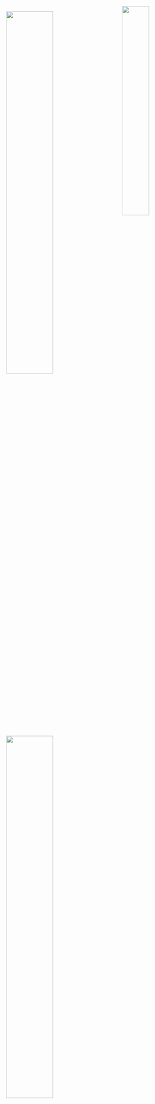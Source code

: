 <img align="right" width="38%" src="https://i.pinimg.com/736x/37/85/b3/3785b33ce5895d02d21ab903b617cb9e.jpg"/>

  <a href="https://github.com/pinuya"><img width="50%" src="https://github-readme-stats.vercel.app/api?username=pinuya&theme=date_night"></a>
  <a href="https://github.com/pinuya"><img width="50%" src="http://github-readme-streak-stats.herokuapp.com/?user=pinuya&theme=date_night"></a>
